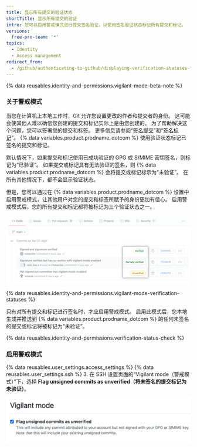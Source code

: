 ```yaml
---
title: 显示所有提交的验证状态
shortTitle: 显示所有提交的验证
intro: 您可以启用警戒模式进行提交签名验证，以使用签名验证状态标记所有提交和标记。
versions:
  free-pro-team: '*'
topics:
  - Identity
  - Access management
redirect_from:
  - /github/authenticating-to-github/displaying-verification-statuses-for-all-of-your-commits
---
```


{% data reusables.identity-and-permissions.vigilant-mode-beta-note %}

### 关于警戒模式

当您在计算机上本地工作时，Git 允许您设置更改的作者和提交者的身份。 这可能会使其他人难以确信您创建的提交和标记实际上是由您创建的。 为了帮助解决这个问题，您可以签署您的提交和标签。 更多信息请参阅“[签名提交](/github/authenticating-to-github/signing-commits)”和“[签名标记](/github/authenticating-to-github/signing-tags)”。 {% data variables.product.prodname_dotcom %} 使用验证状态标记已签名的提交和标记。

默认情况下，如果提交和标记使用已成功验证的 GPG 或 S/MIME 密钥签名，则标记为“已验证”。 如果提交或标记具有无法验证的签名，则 {% data variables.product.prodname_dotcom %} 会将提交或标记标示为“未验证”。 在所有其他情况下，都不会显示验证状态。

但是，您可以通过在 {% data variables.product.prodname_dotcom %} 设置中启用警戒模式，让其他用户对您的提交和标签所赋予的身份更加有信心。 启用警戒模式后，您的所有提交和标记都将被标记为三个验证状态之一。

![签名验证状态](/assets/images/help/commits/signature-verification-statuses.png)

{% data reusables.identity-and-permissions.vigilant-mode-verification-statuses %}

只有对所有提交和标记进行签名时，才应启用警戒模式。 启用此模式后，您本地生成并推送到 {% data variables.product.prodname_dotcom %} 的任何未签名的提交或标记将被标记为“未验证”。

{% data reusables.identity-and-permissions.verification-status-check %}

### 启用警戒模式

{% data reusables.user_settings.access_settings %}
{% data reusables.user_settings.ssh %}
3. 在 SSH 设置页面的“Vigilant mode（警戒模式）”下，选择 **Flag unsigned commits as unverified（将未签名的提交标记为未验证）**。

   ![将未签名的提交标记为未验证的复选框](/assets/images/help/commits/vigilant-mode-checkbox.png)
